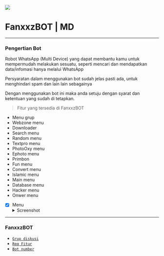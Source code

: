 <p align="center">
	<img src="https://telegra.ph/file/4873f58142f6ee5a84d88.jpg" style="margin-left: auto;margin-right: auto;display: block;">
</p>

# FanxxzBOT | MD
---------
### Pengertian Bot
Robot WhatsApp (Multi Device) yang dapat membantu kamu untuk mempermudah melakukan sesuatu, seperti mencari dan mendapatkan data/infomasi hanya melalui WhatsApp

Persyaratan dalam menggunakan bot sudah jelas pasti ada, untuk menghindari spam dan lain lain sebagainya

Dengan menggunakan bot ini maka anda setuju dengan syarat dan ketentuan yang sudah di tetapkan.

> Fitur yang tersedia di FanxxzBOT
- Menu grup
- Webzone menu
- Downloader
- Search menu
- Random menu
- Textpro menu
- PhotoOxy menu
- Ephoto menu
- Primbon
- Fun menu
- Convert menu
- Islamic menu
- Main menu
- Database menu
- Hacker menu
- Onwer menu

- [x] Menu <details><summary>Screenshot</summary><img src="https://telegra.ph/file/22c89a687be3705bbc467.jpg"></details>

---------
### FanxxzBOT
- [`Grup diskusi`](https://chat.whatsapp.com/KLfJ0fI1UnCLhRtv2aYoxv)
- [`Req Fitur`](https://wa.me/6288223674569)
- [`Bot number`](https://wa.me/6283142211902)
